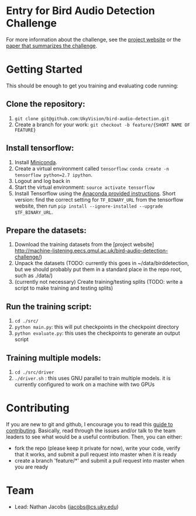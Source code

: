 # Entry for Bird Audio Detection Challenge

For more information about the challenge, see the [project
website](http://machine-listening.eecs.qmul.ac.uk/bird-audio-detection-challenge/)
or the [paper that summarizes the
challenge](https://arxiv.org/abs/1608.03417).

# Getting Started

This should be enough to get you training and evaluating code running:

## Clone the repository:

1. `git clone git@github.com:UkyVision/bird-audio-detection.git`
1. Create a branch for your work: `git checkout -b feature/{SHORT NAME OF FEATURE}`

## Install tensorflow:

1. Install [Miniconda](http://conda.pydata.org/miniconda.html).
1. Create a virtual environment called `tensorflow`: `conda create -n tensorflow python=2.7 ipython`.
1. Logout and log back in
1. Start the virtual environment: `source activate tensorflow`
1. Install Tensorflow using the [Anaconda provided
instructions](https://www.tensorflow.org/versions/master/get_started/os_setup.html#anaconda-installation). Short version: find
the correct setting for `TF_BINARY_URL` from the tensorflow website, then run
`pip install --ignore-installed --upgrade $TF_BINARY_URL`.

## Prepare the datasets:

1. Download the training datasets from the [project website]
http://machine-listening.eecs.qmul.ac.uk/bird-audio-detection-challenge/)
1. Unpack the datasets (TODO: currently this goes in ~/data/birddetection, but we should probably put them in a standard place in the repo root, such as ./data/)
1. (currently not necessary) Create training/testing splits (TODO: write a script to make training and testing splits)

## Run the training script:

1. `cd ./src/`
1. `python main.py`: this will put checkpoints in the checkpoint directory
1. `python evaluate.py`: this uses the checkpoints to generate an output script 

## Training multiple models:

1. `cd ./src/driver`
1. `./driver.sh` : this uses GNU parallel to train multiple models.  it is currently configured to work on a machine
with two GPUs

# Contributing

If you are new to git and github, I encourage you to read this [guide to
contributing](http://blog.davidecoppola.com/2016/11/howto-contribute-to-open-source-project-on-github/).
Basically, read through the issues and/or talk to the team leaders to
see what would be a useful contribution. Then, you can either: 

- fork the repo (please keep it private for now), write your code,
    verify that it works, and submit a pull request into master when it is ready
- create a branch 'feature/*' and submit a pull request into master
    when you are ready

# Team

- Lead: Nathan Jacobs (jacobs@cs.uky.edu)

